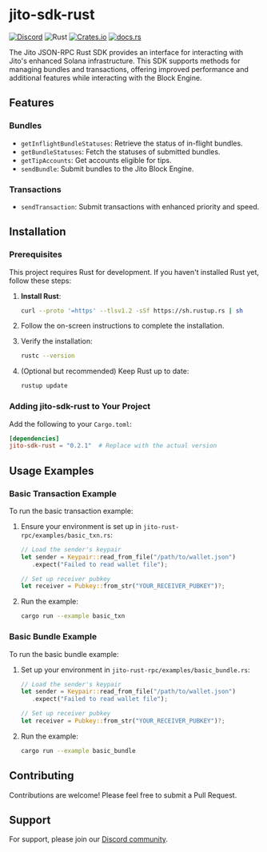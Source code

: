# jito-sdk-rust

[![Discord](https://img.shields.io/discord/938287290806042626?label=Discord&logo=discord&style=flat&color=7289DA)](https://discord.gg/WeAMhmaZ)
![Rust](https://img.shields.io/badge/Rust-Language-orange?logo=rust)
[![Crates.io](https://img.shields.io/crates/v/jito_sdk_rust?label=crates.io&logo=rust)](https://crates.io/crates/jito-sdk-rust)
[![docs.rs](https://img.shields.io/badge/docs.rs-jito_sdk_rust-blue?logo=rust)](https://docs.rs/jito-sdk-rust/latest/jito_sdk_rust/)

The Jito JSON-RPC Rust SDK provides an interface for interacting with Jito's enhanced Solana infrastructure. This SDK supports methods for managing bundles and transactions, offering improved performance and additional features while interacting with the Block Engine.

## Features

### Bundles
- `getInflightBundleStatuses`: Retrieve the status of in-flight bundles.
- `getBundleStatuses`: Fetch the statuses of submitted bundles.
- `getTipAccounts`: Get accounts eligible for tips.
- `sendBundle`: Submit bundles to the Jito Block Engine.

### Transactions
- `sendTransaction`: Submit transactions with enhanced priority and speed.

## Installation

### Prerequisites

This project requires Rust for development. If you haven't installed Rust yet, follow these steps:

1. **Install Rust**:
   ```bash
   curl --proto '=https' --tlsv1.2 -sSf https://sh.rustup.rs | sh
   ```

2. Follow the on-screen instructions to complete the installation.

3. Verify the installation:
   ```bash
   rustc --version
   ```

4. (Optional but recommended) Keep Rust up to date:
   ```bash
   rustup update
   ```

### Adding jito-sdk-rust to Your Project

Add the following to your `Cargo.toml`:

```toml
[dependencies]
jito-sdk-rust = "0.2.1"  # Replace with the actual version
```

## Usage Examples

### Basic Transaction Example

To run the basic transaction example:

1. Ensure your environment is set up in `jito-rust-rpc/examples/basic_txn.rs`:

   ```rust
   // Load the sender's keypair
   let sender = Keypair::read_from_file("/path/to/wallet.json")
      .expect("Failed to read wallet file");

   // Set up receiver pubkey
   let receiver = Pubkey::from_str("YOUR_RECEIVER_PUBKEY")?;
   ```

2. Run the example:
   ```bash
   cargo run --example basic_txn
   ```

### Basic Bundle Example

To run the basic bundle example:

1. Set up your environment in `jito-rust-rpc/examples/basic_bundle.rs`:

   ```rust
   // Load the sender's keypair
   let sender = Keypair::read_from_file("/path/to/wallet.json")
      .expect("Failed to read wallet file");

   // Set up receiver pubkey
   let receiver = Pubkey::from_str("YOUR_RECEIVER_PUBKEY")?;
   ```

2. Run the example:
   ```bash
   cargo run --example basic_bundle
   ```

## Contributing

Contributions are welcome! Please feel free to submit a Pull Request.

## Support

For support, please join our [Discord community](https://discord.gg/jTSmEzaR).
